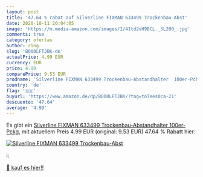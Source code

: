 ```yaml
---
layout: post
title: '47.64 % rabat auf Silverline FIXMAN 633499 Trockenbau-Abst'
date: 2020-10-11 20:04:05
image: 'https://m.media-amazon.com/images/I/41td2vH9BCL._SL200_.jpg'
comments: true
category: ofertas
author: ring
slug: 'B000LFTJBK-de'
actualPrice: 4.99 EUR
currency: EUR
price: 4.99
comparePrice: 9.53 EUR
prodname: 'Silverline FIXMAN 633499 Trockenbau-Abstandhalter  100er-Pckg.'
country: 'de'
flag: '🇩🇪'
buyurl: 'https://www.amazon.de/dp/B000LFTJBK/?tag=tolees0ca-21'
descuento: '47.64'
average: '4.99'
---
```


Es gibt ein [Silverline FIXMAN 633499 Trockenbau-Abstandhalter  100er-Pckg.](https://www.amazon.de/dp/B000LFTJBK/?tag=tolees0ca-21) mit aktuellem Preis 4.99 EUR (original: 9.53 EUR) 47.64 % Rabatt hier:

[![Silverline FIXMAN 633499 Trockenbau-Abst](https://m.media-amazon.com/images/I/41td2vH9BCL._SL200_.jpg)](https://www.amazon.de/dp/B000LFTJBK/?tag=tolees0ca-21)

ℹ️:


[🛒 kauf es hier!!](https://www.amazon.de/dp/B000LFTJBK/?tag=tolees0ca-21)
